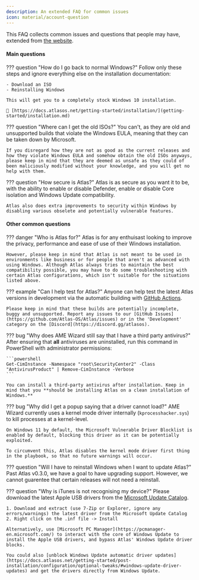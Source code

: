 ```yaml
---
description: An extended FAQ for common issues
icon: material/account-question
---
```


This FAQ collects common issues and questions that people may have, extended from [the website](https://atlasos.net/faq).

#### Main questions

??? question "How do I go back to normal Windows?"
	Follow only these steps and ignore everything else on the installation documentation:
	
	- Download an ISO
	- Reinstalling Windows

	This will get you to a completely stock Windows 10 installation.

	🔗 [https://docs.atlasos.net/getting-started/installation/](getting-started/installation.md)

??? question "Where can I get the old ISOs?"
	You can't, as they are old and unsupported builds that violate the Windows EULA, meaning that they can be taken down by Microsoft.

	If you disregard how they are not as good as the current releases and how they violate Windows EULA and somehow obtain the old ISOs anyways, please keep in mind that they are deemed as unsafe as they could of been maliciously modified without your knowledge, and you will get no help with them.

??? question "How secure is Atlas?"
	Atlas is as secure as you want it to be, with the ability to enable or disable Defender, enable or disable Core isolation and Windows Update compatibility.
	
	Atlas also does extra improvements to security within Windows by disabling various obselete and potentially vulnerable features. 

#### Other common questions

??? danger "Who is Atlas for?"
	Atlas is for any enthuisast looking to improve the privacy, performance and ease of use of their Windows installation.
	
	However, please keep in mind that Atlas is not meant to be used in environments like business or for people that aren't as advanced with using Windows. Although Atlas always tries to maintain the best compatibility possible, you may have to do some troubleshooting with certain Atlas configurations, which isn't suitable for the situations listed above.

??? example "Can I help test for Atlas?"
	Anyone can help test the latest Atlas versions in development via the automatic building with [GitHub Actions](https://github.com/Atlas-OS/Atlas/actions).

	Please keep in mind that these builds are potentially incomplete, buggy and unsupported. Report any issues to our [GitHub Issues](https://github.com/Atlas-OS/Atlas/issues) or in the 'Development' category on the [Discord](https://discord.gg/atlasos).

??? bug "Why does AME Wizard still say that I have a third party antivirus?"
	After ensuring that **all** antiviruses are uninstalled, run this command in PowerShell with administrator permissions:

	```powershell
	Get-CimInstance -Namespace "root\SecurityCenter2" -Class "AntivirusProduct" | Remove-CimInstance -Verbose
	```

	You can install a third-party antivirus after installation. Keep in mind that you **should be installing Atlas on a clean installation of Windows.**

??? bug "Why did I get a popup saying that a driver cannot load?"
	AME Wizard currently uses a kernel mode driver internally (`kprocesshacker.sys`) to kill processes at a kernel-level.

	On Windows 11 by default, the Microsoft Vulnerable Driver Blocklist is enabled by default, blocking this driver as it can be potentially exploited.

	To circumvent this, Atlas disables the kernel mode driver first thing in the playbook, so that no future warnings will occur.

??? question "Will I have to reinstall Windows when I want to update Atlas?"
	Past Atlas v0.3.0, we have a goal to have upgrading support. However, we cannot guarentee that certain releases will not need a reinstall.

??? question "Why is iTunes is not recognising my device?"
	Please download the latest Apple USB drivers from the [Microsoft Update Catalog](https://www.catalog.update.microsoft.com/Search.aspx?q=Apple%2C%20Inc.%20-%20USBDevice).
	
	1. Download and extract (use 7-Zip or Explorer, ignore any errors/warnings) the latest driver from the Microsoft Update Catalog
	2. Right click on the .inf file -> Install

	Alternatively, use [Microsoft PC Manager](https://pcmanager-en.microsoft.com/) to interact with the core of Windows Update to install the Apple USB drivers, and bypass Atlas' Windows Update driver blocks.
	
	You could also [unblock Windows Update automatic driver updates](https://docs.atlasos.net/getting-started/post-installation/configuration/optional-tweaks/#windows-update-driver-updates) and get the drivers directly from Windows Update.
